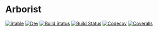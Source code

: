 # Arborist

[![Stable](https://img.shields.io/badge/docs-stable-blue.svg)](https://oxinabiox.github.io/Arborist.jl/stable)
[![Dev](https://img.shields.io/badge/docs-dev-blue.svg)](https://oxinabiox.github.io/Arborist.jl/dev)
[![Build Status](https://travis-ci.com/oxinabiox/Arborist.jl.svg?branch=master)](https://travis-ci.com/oxinabiox/Arborist.jl)
[![Build Status](https://ci.appveyor.com/api/projects/status/github/oxinabiox/Arborist.jl?svg=true)](https://ci.appveyor.com/project/oxinabiox/Arborist-jl)
[![Codecov](https://codecov.io/gh/oxinabiox/Arborist.jl/branch/master/graph/badge.svg)](https://codecov.io/gh/oxinabiox/Arborist.jl)
[![Coveralls](https://coveralls.io/repos/github/oxinabiox/Arborist.jl/badge.svg?branch=master)](https://coveralls.io/github/oxinabiox/Arborist.jl?branch=master)
